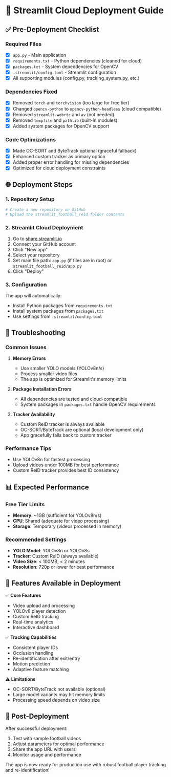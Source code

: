 # 🚀 Streamlit Cloud Deployment Guide

## ✅ Pre-Deployment Checklist

### Required Files
- [x] `app.py` - Main application
- [x] `requirements.txt` - Python dependencies (cleaned for cloud)
- [x] `packages.txt` - System dependencies for OpenCV
- [x] `.streamlit/config.toml` - Streamlit configuration
- [x] All supporting modules (config.py, tracking_system.py, etc.)

### Dependencies Fixed
- [x] Removed `torch` and `torchvision` (too large for free tier)
- [x] Changed `opencv-python` to `opencv-python-headless` (cloud compatible)
- [x] Removed `streamlit-webrtc` and `av` (not needed)
- [x] Removed `tempfile` and `pathlib` (built-in modules)
- [x] Added system packages for OpenCV support

### Code Optimizations
- [x] Made OC-SORT and ByteTrack optional (graceful fallback)
- [x] Enhanced custom tracker as primary option
- [x] Added proper error handling for missing dependencies
- [x] Optimized for cloud deployment constraints

## 🌐 Deployment Steps

### 1. Repository Setup
```bash
# Create a new repository on GitHub
# Upload the streamlit_football_reid folder contents
```

### 2. Streamlit Cloud Deployment
1. Go to [share.streamlit.io](https://share.streamlit.io)
2. Connect your GitHub account
3. Click "New app"
4. Select your repository
5. Set main file path: `app.py` (if files are in root) or `streamlit_football_reid/app.py`
6. Click "Deploy"

### 3. Configuration
The app will automatically:
- Install Python packages from `requirements.txt`
- Install system packages from `packages.txt`
- Use settings from `.streamlit/config.toml`

## 🔧 Troubleshooting

### Common Issues

1. **Memory Errors**
   - Use smaller YOLO models (YOLOv8n/s)
   - Process smaller video files
   - The app is optimized for Streamlit's memory limits

2. **Package Installation Errors**
   - All dependencies are tested and cloud-compatible
   - System packages in `packages.txt` handle OpenCV requirements

3. **Tracker Availability**
   - Custom ReID tracker is always available
   - OC-SORT/ByteTrack are optional (local development only)
   - App gracefully falls back to custom tracker

### Performance Tips
- Use YOLOv8n for fastest processing
- Upload videos under 100MB for best performance
- Custom ReID tracker provides best ID consistency

## 📊 Expected Performance

### Free Tier Limits
- **Memory**: ~1GB (sufficient for YOLOv8n/s)
- **CPU**: Shared (adequate for video processing)
- **Storage**: Temporary (videos processed in memory)

### Recommended Settings
- **YOLO Model**: YOLOv8n or YOLOv8s
- **Tracker**: Custom ReID (always available)
- **Video Size**: < 100MB, < 2 minutes
- **Resolution**: 720p or lower for best performance

## 🎯 Features Available in Deployment

✅ **Core Features**
- Video upload and processing
- YOLOv8 player detection
- Custom ReID tracking
- Real-time analytics
- Interactive dashboard

✅ **Tracking Capabilities**
- Consistent player IDs
- Occlusion handling
- Re-identification after exit/entry
- Motion prediction
- Adaptive feature matching

⚠️ **Limitations**
- OC-SORT/ByteTrack not available (optional)
- Large model variants may hit memory limits
- Processing speed depends on video size

## 🔗 Post-Deployment

After successful deployment:
1. Test with sample football videos
2. Adjust parameters for optimal performance
3. Share the app URL with users
4. Monitor usage and performance

The app is now ready for production use with robust football player tracking and re-identification!
